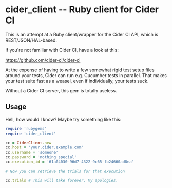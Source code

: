 # cider\_client -- Ruby client for Cider CI

This is an attempt at a Ruby client/wrapper for the Cider CI API, which is REST/JSON/HAL-based.

If you're not familiar with Cider CI, have a look at this:

https://github.com/cider-ci/cider-ci

At the expense of having to write a few somewhat rigid test setup files around your tests, Cider can run e.g. Cucumber tests in parallel. That makes your test suite fast as a weasel, even if individually, your tests suck.

Without a Cider CI server, this gem is totally useless.

## Usage

Hell, how would I know? Maybe try something like this:

```ruby
require 'rubygems'
require 'cider_client'

cc = CiderClient.new
cc.host = 'your.cider.example.com'
cc.username = 'someone'
cc.password = 'nothing_special'
cc.execution_id = '61a04030-96d7-4322-9c65-fb24660ad8ea'

# Now you can retrieve the trials for that execution

cc.trials # This will take forever. My apologies.
```
